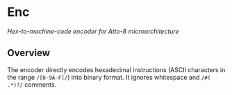 # Enc

_Hex-to-machine-code encoder for Atto-8 microarchitecture_

## Overview

The encoder directly encodes hexadecimal instructions (ASCII characters in the range `/[0-9A-F]/`) into binary format. It ignores whitespace and `/#( .*)?/` comments.
